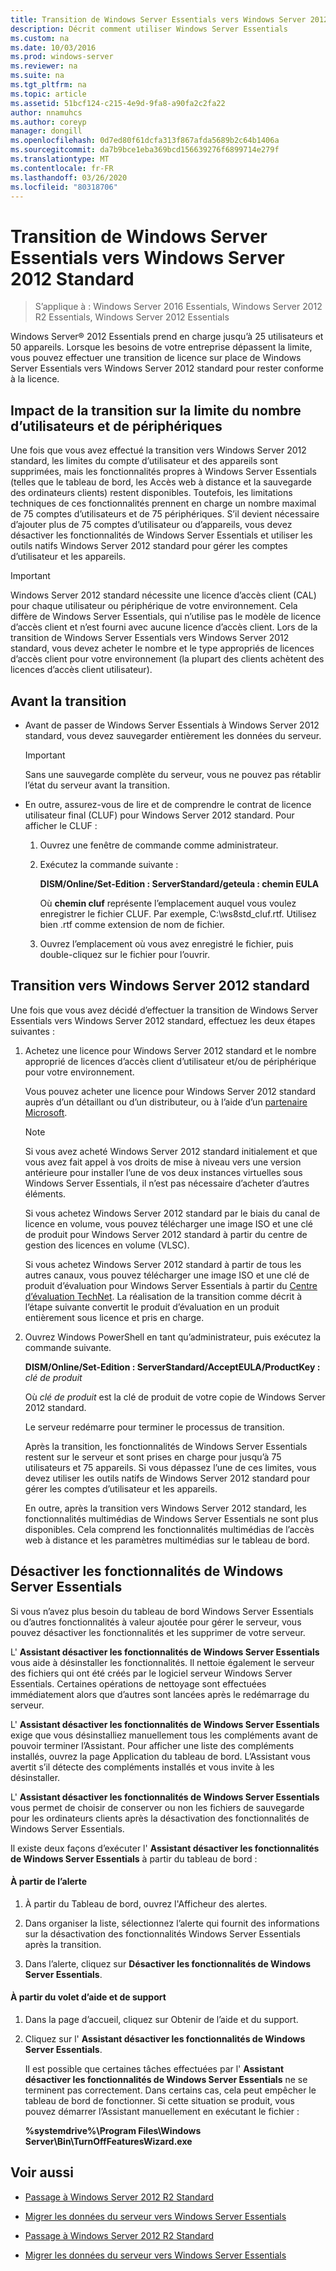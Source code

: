 ```yaml
---
title: Transition de Windows Server Essentials vers Windows Server 2012 Standard
description: Décrit comment utiliser Windows Server Essentials
ms.custom: na
ms.date: 10/03/2016
ms.prod: windows-server
ms.reviewer: na
ms.suite: na
ms.tgt_pltfrm: na
ms.topic: article
ms.assetid: 51bcf124-c215-4e9d-9fa8-a90fa2c2fa22
author: nnamuhcs
ms.author: coreyp
manager: dongill
ms.openlocfilehash: 0d7ed80f61dcfa313f867afda5689b2c64b1406a
ms.sourcegitcommit: da7b9bce1eba369bcd156639276f6899714e279f
ms.translationtype: MT
ms.contentlocale: fr-FR
ms.lasthandoff: 03/26/2020
ms.locfileid: "80318706"
---
```

# <a name="transition-from-windows-server-essentials-to-windows-server-2012-standard"></a>Transition de Windows Server Essentials vers Windows Server 2012 Standard

>S’applique à : Windows Server 2016 Essentials, Windows Server 2012 R2 Essentials, Windows Server 2012 Essentials

 Windows Server® 2012 Essentials prend en charge jusqu’à 25 utilisateurs et 50 appareils. Lorsque les besoins de votre entreprise dépassent la limite, vous pouvez effectuer une transition de licence sur place de Windows Server Essentials vers Windows Server 2012 standard pour rester conforme à la licence.  
  
## <a name="how-the-transition-affects-user-and-device-limits"></a>Impact de la transition sur la limite du nombre d’utilisateurs et de périphériques  
 Une fois que vous avez effectué la transition vers Windows Server 2012 standard, les limites du compte d’utilisateur et des appareils sont supprimées, mais les fonctionnalités propres à Windows Server Essentials (telles que le tableau de bord, les Accès web à distance et la sauvegarde des ordinateurs clients) restent disponibles. Toutefois, les limitations techniques de ces fonctionnalités prennent en charge un nombre maximal de 75 comptes d’utilisateurs et de 75 périphériques. S’il devient nécessaire d’ajouter plus de 75 comptes d’utilisateur ou d’appareils, vous devez désactiver les fonctionnalités de Windows Server Essentials et utiliser les outils natifs Windows Server 2012 standard pour gérer les comptes d’utilisateur et les appareils.  
  
> [!IMPORTANT]
>   Windows Server 2012 standard nécessite une licence d’accès client (CAL) pour chaque utilisateur ou périphérique de votre environnement. Cela diffère de Windows Server Essentials, qui n’utilise pas le modèle de licence d’accès client et n’est fourni avec aucune licence d’accès client.  Lors de la transition de Windows Server Essentials vers Windows Server 2012 standard, vous devez acheter le nombre et le type appropriés de licences d’accès client pour votre environnement (la plupart des clients achètent des licences d’accès client utilisateur).  
  
## <a name="before-the-transition"></a>Avant la transition  
  
-   Avant de passer de Windows Server Essentials à Windows Server 2012 standard, vous devez sauvegarder entièrement les données du serveur.  
  
    > [!IMPORTANT]
    >  Sans une sauvegarde complète du serveur, vous ne pouvez pas rétablir l’état du serveur avant la transition.  
  
-   En outre, assurez-vous de lire et de comprendre le contrat de licence utilisateur final (CLUF) pour Windows Server 2012 standard. Pour afficher le CLUF :  
  
    1.  Ouvrez une fenêtre de commande comme administrateur.  
  
    2.  Exécutez la commande suivante :  
  
         **DISM/Online/Set-Edition : ServerStandard/geteula : chemin EULA**  
  
         Où **chemin cluf** représente l’emplacement auquel vous voulez enregistrer le fichier CLUF. Par exemple, C:\ws8std_cluf.rtf.  Utilisez bien .rtf comme extension de nom de fichier.  
  
    3.  Ouvrez l’emplacement où vous avez enregistré le fichier, puis double-cliquez sur le fichier pour l’ouvrir.  
  
## <a name="transition-to--windows-server-2012-standard"></a>Transition vers Windows Server 2012 standard  
 Une fois que vous avez décidé d’effectuer la transition de Windows Server Essentials vers Windows Server 2012 standard, effectuez les deux étapes suivantes :  
  
1. Achetez une licence pour Windows Server 2012 standard et le nombre approprié de licences d’accès client d’utilisateur et/ou de périphérique pour votre environnement.  
  
    Vous pouvez acheter une licence pour Windows Server 2012 standard auprès d’un détaillant ou d’un distributeur, ou à l’aide d’un [partenaire Microsoft](https://pinpoint.microsoft.com/SelectCulture.aspx).  
  
   > [!NOTE]
   >  Si vous avez acheté Windows Server 2012 standard initialement et que vous avez fait appel à vos droits de mise à niveau vers une version antérieure pour installer l’une de vos deux instances virtuelles sous Windows Server Essentials, il n’est pas nécessaire d’acheter d’autres éléments.  
   >   
   >  Si vous achetez Windows Server 2012 standard par le biais du canal de licence en volume, vous pouvez télécharger une image ISO et une clé de produit pour Windows Server 2012 standard à partir du centre de gestion des licences en volume (VLSC).  
   >   
   >  Si vous achetez Windows Server 2012 standard à partir de tous les autres canaux, vous pouvez télécharger une image ISO et une clé de produit d’évaluation pour Windows Server Essentials à partir du [Centre d’évaluation TechNet](https://technet.microsoft.com/evalcenter/jj659306.aspx). La réalisation de la transition comme décrit à l’étape suivante convertit le produit d’évaluation en un produit entièrement sous licence et pris en charge.  
  
2. Ouvrez Windows PowerShell en tant qu’administrateur, puis exécutez la commande suivante.  
  
    **DISM/Online/Set-Edition : ServerStandard/AcceptEULA/ProductKey :** *clé de produit*  
  
    Où *clé de produit* est la clé de produit de votre copie de Windows Server 2012 standard.  
  
    Le serveur redémarre pour terminer le processus de transition.  
  
   Après la transition, les fonctionnalités de Windows Server Essentials restent sur le serveur et sont prises en charge pour jusqu’à 75 utilisateurs et 75 appareils. Si vous dépassez l’une de ces limites, vous devez utiliser les outils natifs de Windows Server 2012 standard pour gérer les comptes d’utilisateur et les appareils.  
  
   En outre, après la transition vers Windows Server 2012 standard, les fonctionnalités multimédias de Windows Server Essentials ne sont plus disponibles. Cela comprend les fonctionnalités multimédias de l’accès web à distance et les paramètres multimédias sur le tableau de bord.  
  
## <a name="turn-off--windows-server-essentials-features"></a>Désactiver les fonctionnalités de Windows Server Essentials  
 Si vous n’avez plus besoin du tableau de bord Windows Server Essentials ou d’autres fonctionnalités à valeur ajoutée pour gérer le serveur, vous pouvez désactiver les fonctionnalités et les supprimer de votre serveur.  
  
 L' **Assistant désactiver les fonctionnalités de Windows Server Essentials** vous aide à désinstaller les fonctionnalités. Il nettoie également le serveur des fichiers qui ont été créés par le logiciel serveur Windows Server Essentials.  Certaines opérations de nettoyage sont effectuées immédiatement alors que d’autres sont lancées après le redémarrage du serveur.  
  
 L' **Assistant désactiver les fonctionnalités de Windows Server Essentials** exige que vous désinstalliez manuellement tous les compléments avant de pouvoir terminer l’Assistant. Pour afficher une liste des compléments installés, ouvrez la page Application du tableau de bord. L’Assistant vous avertit s’il détecte des compléments installés et vous invite à les désinstaller.  
  
 L' **Assistant désactiver les fonctionnalités de Windows Server Essentials** vous permet de choisir de conserver ou non les fichiers de sauvegarde pour les ordinateurs clients après la désactivation des fonctionnalités de Windows Server Essentials.  
  
 Il existe deux façons d’exécuter l' **Assistant désactiver les fonctionnalités de Windows Server Essentials** à partir du tableau de bord :  
  
#### <a name="from-the-alert"></a>À partir de l’alerte  
  
1.  À partir du Tableau de bord, ouvrez l'Afficheur des alertes.  
  
2.  Dans organiser la liste, sélectionnez l’alerte qui fournit des informations sur la désactivation des fonctionnalités Windows Server Essentials après la transition.  
  
3.  Dans l’alerte, cliquez sur **Désactiver les fonctionnalités de Windows Server Essentials**.  
  
#### <a name="from-the-get-help-and-support-pane"></a>À partir du volet d’aide et de support  
  
1. Dans la page d’accueil, cliquez sur Obtenir de l’aide et du support.  
  
2. Cliquez sur l' **Assistant désactiver les fonctionnalités de Windows Server Essentials**.  
  
   Il est possible que certaines tâches effectuées par l' **Assistant désactiver les fonctionnalités de Windows Server Essentials** ne se terminent pas correctement. Dans certains cas, cela peut empêcher le tableau de bord de fonctionner. Si cette situation se produit, vous pouvez démarrer l’Assistant manuellement en exécutant le fichier :  
  
   **%systemdrive%\Program Files\Windows Server\Bin\TurnOffFeaturesWizard.exe**  
  
## <a name="see-also"></a>Voir aussi  
  

-   [Passage à Windows Server 2012 R2 Standard](Transition-from-Windows-Server-2012-R2-Essentials-to-Windows-Server-2012-R2-Standard.md)  
  
-   [Migrer les données du serveur vers Windows Server Essentials](Migrate-Server-Data-to-Windows-Server-Essentials.md)

-   [Passage à Windows Server 2012 R2 Standard](../migrate/Transition-from-Windows-Server-2012-R2-Essentials-to-Windows-Server-2012-R2-Standard.md)  
  
-   [Migrer les données du serveur vers Windows Server Essentials](../migrate/Migrate-Server-Data-to-Windows-Server-Essentials.md)

